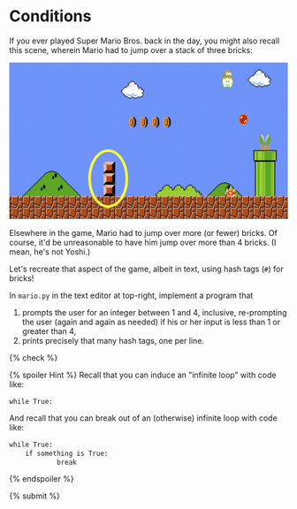# Conditions

If you ever played Super Mario Bros. back in the day, you might also recall this scene, wherein Mario had to jump over a stack of three bricks:

![bricks.png](bricks.png)

Elsewhere in the game, Mario had to jump over more (or fewer) bricks. Of course, it'd be unreasonable to have him jump over more than 4 bricks. (I mean, he's not Yoshi.)

Let's recreate that aspect of the game, albeit in text, using hash tags (`#`) for bricks!

In `mario.py` in the text editor at top-right, implement a program that

1. prompts the user for an integer between 1 and 4, inclusive, re-prompting the user  (again and again as needed) if his or her input is less than 1 or greater than 4,
2. prints precisely that many hash tags, one per line.

{% check %}

{% spoiler Hint %}
Recall that you can induce an "infinite loop" with code like:

```
while True:
```

And recall that you can break out of an (otherwise) infinite loop with code like:

```
while True:
    if something is True:
		    break
```
{% endspoiler %}

{% submit %}
